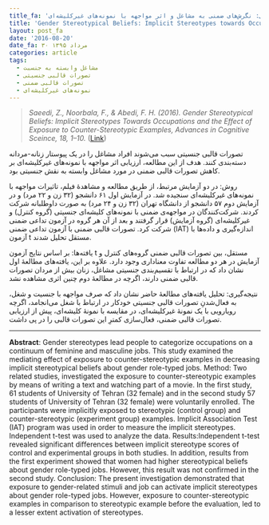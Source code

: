 ```yaml
---
title_fa: 'تصورات قالبی جنسیتی: نگرش‌های ضمنی به مشاغل و اثر مواجهه با نمونه‌های غیرکلیشه‌ای'
title: 'Gender Stereotypical Beliefs: Implicit Stereotypes towards Occupations and the Effect of Exposure to Counter-stereotypic Examples'
layout: post_fa
date: '2016-08-20'
date_fa: ۳۰ مرداد ۱۳۹۵
categories: article
tags:
  - مشاغل وابسته به جنسبت
  - تصورات قالبی جنسیتی
  - تصورات قالبی ضمنی
  - نمونه‌های غیرکلیشه‌ای
---
```



<blockquote style="direction:ltr">
<i>Saeedi, Z., Noorbala, F., & Abedi, F. H. (2016). Gender Stereotypical Beliefs: Implicit Stereotypes Towards Occupations and the Effect of Exposure to Counter-Stereotypic Examples, Advances in Cognitive Sceince, 18, 1–10.</i> (<a href="http://www.iricss.org/fa/Publications/QuarterlyJournal/1395/Spring/08.pdf">Link</a>)
</blockquote>

تصورات قالبی جنسیتی سبب می‌شوند افراد مشاغل را در یک پیوستار زنانه-مردانه دسته‌بندی کنند. هدف از این مطالعه، ارزیابی اثر مواجهه با نمونه‌های غیرکلیشه‌ای بر کاهش تصورات قالبی ضمنی در مورد مشاغل وابسته به نقش جنسیتی بود.

<!--more-->

روش: در دو آزمایش مرتبط، از طریق مطالعه و مشاهدهٔ فیلم، تاثیرات مواجهه با نمونه‌های غیرکلیشه‌ای سنجیده شد. در آزمایش اول ۶۱ دانشجو (۳۲ زن و ۲۲ مرد) و در آزمایش دوم ۵۷ دانشجو از دانشگاه تهران (۳۲ زن و ۲۴ مرد) به صورت داوطلبانه شرکت کردند. شرکت‌کنندگان در مواجهه‌ی ضمنی با نمونه‌های کلیشه‌ای جنسیتی (گروه کنترل) و غیرکلیشه‌ای (گروه آزمایش) قرار گرفتند و بعد از آن هر گروه در آزمون تداعی ضمنی شرکت کرد. تصورات قالبی ضمنی با آزمون تداعی ضمنی (IAT) اندازه‌گیری و داده‌ها با آزمون t مستقل تحلیل شدند.


یافته‌ها: بر اساس نتایج آزمون t مستقل، بین تصورات قالبی ضمنی گروه‌های کنترل و آزمایش در هر دو مطالعه تفاوت معناداری وجود دارد. علاوه بر این، یافته‌های مطالعهٔ اول نشان داد که در ارتباط با تقسیم‌بندی جنسیتی مشاغل، زنان بیش از مردان تصورات قالبی ضمنی دارند، اگرچه در مطالعهٔ دوم چنین اثری مشاهده نشد.


نتیجه‌گیری: تحلیل یافته‌های مطالعهٔ حاضر نشان داد که صرف مواجهه با جنسیت و شغل، به فعال‌شدنِ تصورات قالبی جنسیتی خودکار در ارتباط با شغل می‌انجامد، اگرچه رویارویی با یک نمونهٔ غیرکلیشه‌ای، در مقایسه با نمونهٔ کلیشه‌ای، پیش از ارزیابی تصورات قالبی ضمنی، فعال‌سازی کمترِ این تصورات قالبی را در پی داشت.

---

<div style="direction:ltr">
<strong>Abstract</strong>: Gender stereotypes lead people to categorize occupations on a continuum of feminine and masculine jobs. This study examined the mediating effect of exposure to counter-stereotypic examples in decreasing implicit stereotypical beliefs about gender role-typed jobs. Method: Two related studies, investigated the exposure to counter-stereotypic examples by means of writing a text and watching part of a movie. In the  first study, 61 students of University of Tehran (32 female) and in the second study 57 students of University of Tehran (32 female) were voluntarily enrolled. The participants were implicitly exposed to stereotypic (control group) and counter-stereotypic (experiment group) examples. Implicit Association Test (IAT) program was used in order to measure the implicit stereotypes. Independent t-test was used to analyze the data. Results:Independent t-test revealed significant differences between implicit stereotype scores of control and experimental groups in both studies. In addition, results from the first experiment showed that women had higher stereotypical beliefs about gender role-typed jobs. However, this result was not confirmed in the second study. Conclusion: The present investigation demonstrated that exposure to gender-related stimuli and job can activate implicit stereotypes about gender role-typed jobs. However, exposure to counter-stereotypic examples in comparison to stereotypic example before the evaluation, led to a lesser extent activation of stereotypes.
</div> <!-- /.ltr -->

